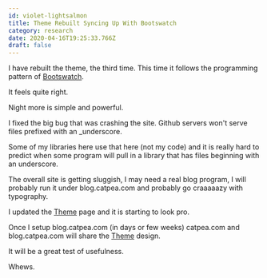 ```yaml
---
id: violet-lightsalmon
title: Theme Rebuilt Syncing Up With Bootswatch
category: research
date: 2020-04-16T19:25:33.766Z
draft: false
---
```


I have rebuilt the theme, the third time. This time it follows the programming pattern of [Bootswatch][1].

It feels quite right.

Night more is simple and powerful.

I fixed the big bug that was crashing the site. Github servers won't serve files prefixed with an \_underscore.

Some of my libraries here use that here (not my code) and it is really hard to predict when some program will pull in a library that has files beginning with an underscore.

The overall site is getting sluggish, I may need a real blog program, I will probably run it under blog.catpea.com and probably go craaaaazy with typography.

I updated the [Theme][2] page and it is starting to look pro.

Once I setup blog.catpea.com (in days or few weeks) catpea.com and blog.catpea.com will share the [Theme][3] design.

It will be a great test of usefulness.

Whews.

[1]: https://github.com/thomaspark/bootswatch/
[2]: /theme
[3]: /theme